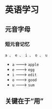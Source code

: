 # 英语学习

## 元音字母

### 短元音记忆

`a 、 e 、 i 、 o 、 u`

- `a` ---> `apple`
- `e` ---> `egg`
- `i` ---> `edit`
- `o` ---> `good`
- `u` ---> `sum`


## 关键在于“用”